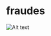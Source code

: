 # fraudes
<img
  src="confusion_matrix.png"
  alt="Alt text"
  title="Optional title"
  style="display: inline-block; margin: 0 auto; max-width: 300px">